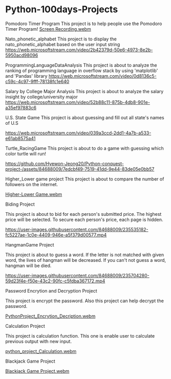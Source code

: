 # Python-100days-Projects

Pomodoro Timer Program
This project is to help people use the Pomodoro Timer Program!
[Screen Recording.webm](https://github.com/Hyewon-Jeong20/Python100DaysProject_MiniProgram/assets/84688009/36836ddc-c265-483a-89a2-ee40d84ddd85)


Nato_phonetic_alphabet 
This project is to display the nato_phonetic_alphabet based on the user input string
https://web.microsoftstream.com/video/2b42379d-50e6-4973-8e2b-5950acd98096


ProgrammingLanguageDataAnalysis
This project is about to analyze the ranking of programming language in overflow stack by using 'matplotlib' and 'Pandas' library
https://web.microsoftstream.com/video/0d8136c5-c59c-4c97-9fff-78138fc1e640

Salary by College Major Analysis 
This project is about to analyze the salary insight by college/university major
https://web.microsoftstream.com/video/52b88c11-875b-4db8-901e-a35ef97883c6


U.S. State Game
This project is about guessing and fill out all state's names of U.S 

https://web.microsoftstream.com/video/039a3ccd-2dd1-4a7b-a533-e61ab8575a41



Turtle_RacingGame
This project is about to do a game with guessing which color turtle will run!




https://github.com/Hyewon-Jeong20/Python-conquest-project-/assets/84688009/7edcbf49-7519-41dd-9e44-83de05e0bb57




Higher_Lower game project
This project is about to compare the number of followers on the internet.


[Higher-Lower Game.webm](https://user-images.githubusercontent.com/84688009/236652532-02e099f8-8ce3-416a-ae56-81d4fa0bef8e.webm)




Biding Project 

This project is about to bid for each person's submitted price.
The highest price will be selected. 
To secure each person's price, each page is hidden. 


https://user-images.githubusercontent.com/84688009/235535182-fc5227ae-1c0e-4409-946e-a5f379d00577.mp4




HangmanGame Project 

This project is about to guess a word.
If the letter is not matched with given word, the lives of hangman will be decreased.
If you can't not guess a word, hangman will be died. 


https://user-images.githubusercontent.com/84688009/235704280-59d23f4e-f50e-43c2-90fc-c5fdba367172.mp4



Password Encrytion and Decryption Project 

This project is encrypt the password. 
Also this project can help decrypt the password. 

[PythonProject_Encrytion_Decription.webm](https://user-images.githubusercontent.com/84688009/235704323-606355a0-5242-4582-a650-bf012ffab205.webm)


Calculation Project 

This project is calculation function.
This one is enable user to calculate previous output with new input. 

[python_project_Calculation.webm](https://user-images.githubusercontent.com/84688009/235774659-7cc31c96-f4c1-4117-ac53-c1e762626847.webm)



Blackjack Game Project

[Blackjack Game Project.webm](https://user-images.githubusercontent.com/84688009/236005006-613fd959-a723-44e2-a4c5-e9da382c4052.webm)

